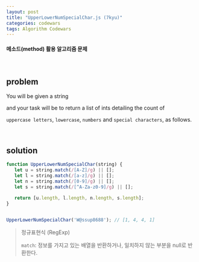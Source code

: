 ```yaml
---
layout: post
title: "UpperLowerNumSpecialChar.js (7kyu)"
categories: codewars
tags: Algorithm Codewars
---
```


#### 메소드(method) 활용 알고리즘 문제

<br>

## problem

You will be given a string

and your task will be to return a list of ints detailing the count of

`uppercase letters`, `lowercase`, `numbers` and `special characters`, as follows.

<br>

## solution

```javascript
function UpperLowerNumSpecialChar(string) {
   let u = string.match(/[A-Z]/g) || [];
   let l = string.match(/[a-z]/g) || [];
   let n = string.match(/[0-9]/g) || [];
   let s = string.match(/[^A-Za-z0-9]/g) || [];
   
   return [u.length, l.length, n.length, s.length];
}


UpperLowerNumSpecialChar('W@ssup8688');	// [1, 4, 4, 1]
```

> 정규표현식 (RegExp)
>
> `match`: 정보를 가지고 있는 배열을 반환하거나, 일치하지 않는 부분을 null로 반환한다.

<br>